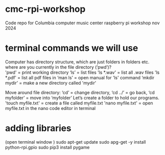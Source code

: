 # cmc-rpi-workshop
Code repo for Columbia computer music center raspberry pi workshop nov 2024


# terminal commands we will use <br>
Computer has directory structure, which are just folders in folders etc. <br>
 where are you  currently in the file directory (’pwd’)?<br>
'pwd' = print working directory
‘ls’ = list files 
'ls *.wav' = list all .wav files 
'ls *.pdf' = list all pdf files in 
‘man ls’ = open manual for 'ls' command 
‘mkdir mydir’ = make a new directory called 'mydir'

Move around file directory: 
‘cd’ = change directory, ‘cd ../’ = go back, ‘cd myfolder’ = move into ‘myfolder’
Let’s create a folder to hold our programs. 
'touch myfile.txt' = create a file called myfile.txt
'nano myfile.txt' = open myfile.txt in the nano code editor in terminal 

# adding libraries 
(open terminal window )
sudo apt-get update 
sudo apg-get -y install python-rpi.gpio
sudo pip3 install pygame 


